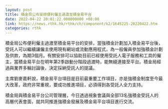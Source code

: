 ```yaml
---
layout: post
title: 積金局公布安排便利僱主過渡至積金易平台
date: 2022-04-22 20:01:22.000000000 +08:00
link: https://news.rthk.hk/rthk/ch/component/k2/1645225-20220422.htm
categories: rthk
---
```


積金局公布便利僱主過渡至積金易平台的安排，當強積金計劃加入積金易平台後，受託人可以繼續讓僱主使用現有網站或流動應用程式，為一般僱員參加強積金計劃及供款，為期3個月。有關安排可以協助目前已經使用受託人電子服務和工具的僱主，當積金易平台在明年第2季啟動分階段過渡時，能無縫連接至平台。積金局經過與業界多輪討論後，決定採納受託人的提議。

主席劉麥嘉軒說，積金易平台項目是目前最重要工作項目，亦是強積金制度至今最大改革，政府非常重視，要成功推進項目，必須得到各受託人全力支持。

積金局與積金易平台公司管理層，今日透過視象會議與全部13名強積金受託人的高層代表會面，就共同推進強積金發展及積金易平台項目進行交流。
